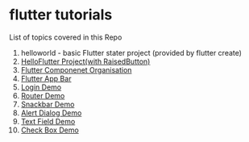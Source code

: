 # flutter tutorials

 List of topics covered in this Repo
    
1. helloworld - basic Flutter stater project (provided by flutter create)
2. [HelloFlutter Project(with RaisedButton)](https://github.com/amaan75/flutter_tuts/tree/master/flutter_starter)
3. [Flutter Componenet Organisation](https://github.com/amaan75/flutter_tuts/tree/master/flutter2)
4. [Flutter App Bar](https://github.com/amaan75/flutter_tuts/tree/master/flutter_app_bar)
5. [Login Demo](https://github.com/amaan75/flutter_tuts/tree/master/login_demo)
6. [Router Demo](https://github.com/amaan75/flutter_tuts/tree/master/router_demo)
7. [Snackbar Demo](https://github.com/amaan75/flutter_tuts/tree/master/snackbar_demo)
8. [Alert Dialog Demo](https://github.com/amaan75/flutter_tuts/tree/master/alert_dialog_demo)
9. [Text Field Demo](https://github.com/amaan75/flutter_tuts/tree/master/text_field_demo)
10. [Check Box Demo](https://github.com/amaan75/flutter_tuts/tree/master/checkbox_demo)
